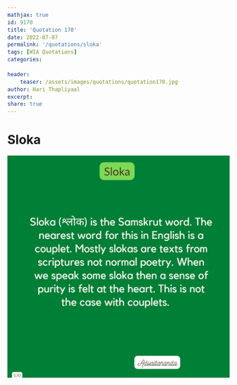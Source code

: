 ```yaml
---
mathjax: true
id: 9170
title: 'Quotation 170'
date: 2022-07-07
permalink: '/quotations/sloka'
tags: [WIA Quotations] 
categories: 

header:
    teaser: /assets/images/quotations/quotation170.jpg
author: Hari Thapliyaal 
excerpt:
share: true 
---
```


# Sloka

![Sloka](/assets/images/quotations/quotation170.jpg)
